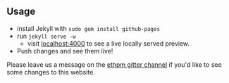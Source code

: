 ## Usage

- install Jekyll with `sudo gem install github-pages`
- run `jekyll serve -w`
  - visit [localhost:4000](http://localhost:4000) to see a live locally served preview.
- Push changes and see them live!


Please leave us a message on the [ethpm gitter channel](http://gitter.im/ethpm) if you'd like to see some changes to this website.
